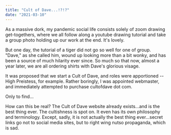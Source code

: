 ```yaml
---
title: "Cult of Dave...!?!?"
date: "2021-03-10"
---
```


As a massive dork, my pandemic social life consists solely of zoom drawing get-togethers, where we all follow along a youtube drawing tutorial and take a group photo holding up our work at the end. It's lovely.

But one day, the tutorial of a tiger did not go so well for one of group. "Dave," as she called him, wound up looking more than a bit wonky, and has been a source of much hilarity ever since. So much so that now, almost a year later, we are all ordering shirts with Dave's glorious visage.

It was proposed that we start a Cult of Dave, and roles were apportioned -- High Preistess, for example. Rather boringly, I was appointed webmaster, and immediately attempted to purchase cultofdave dot com.

Only to find...

How can this be real? The Cult of Dave website already exists...and is the best thing ever. The cultishness is spot on. It even has its own philosophy and terminology. Except, sadly, it is not actually the best thing ever...secret links go not to social media sites, but to right wing nutso propaganda, which is sad.
